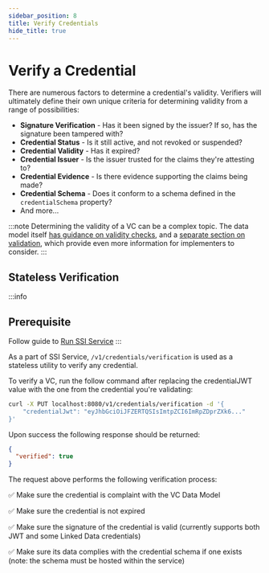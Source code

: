 ```yaml
---
sidebar_position: 8
title: Verify Credentials
hide_title: true
---
```


# Verify a Credential

There are numerous factors to determine a credential's validity. Verifiers will ultimately define their own unique criteria for determining validity from a range of possibilities:

- **Signature Verification** - Has it been signed by the issuer? If so, has the signature been tampered with?
- **Credential Status** - Is it still active, and not revoked or suspended?
- **Credential Validity** - Has it expired?
- **Credential Issuer** - Is the issuer trusted for the claims they're attesting to?
- **Credential Evidence** - Is there evidence supporting the claims being made?
- **Credential Schema** - Does it conform to a schema defined in the `credentialSchema` property?
- And more...

:::note
Determining the validity of a VC can be a complex topic. The data model itself [has guidance on validity checks](https://www.w3.org/TR/vc-data-model/#validity-checks), and a [separate section on validation](https://www.w3.org/TR/vc-data-model/#validation), which provide even more information for implementers to consider.
:::

<Divider type="slash" />

## Stateless Verification

:::info
## Prerequisite
Follow guide to [Run SSI Service](run-ssi-service)
:::

As a part of SSI Service, `/v1/credentials/verification` is used as a stateless utility to verify any credential.

To verify a VC, run the follow command after replacing the credentialJWT value with the one from the credential you're validating:

```bash
curl -X PUT localhost:8080/v1/credentials/verification -d '{
    "credentialJwt": "eyJhbGciOiJFZERTQSIsImtpZCI6ImRpZDprZXk6..."
}'
```

Upon success the following response should be returned:

```json
{ 
  "verified": true
}
```

The request above performs the following verification process:

✅ Make sure the credential is complaint with the VC Data Model

✅ Make sure the credential is not expired

✅ Make sure the signature of the credential is valid (currently supports both JWT and some Linked Data credentials)

✅ Make sure its data complies with the credential schema if one exists (note: the schema must be hosted within the service)
